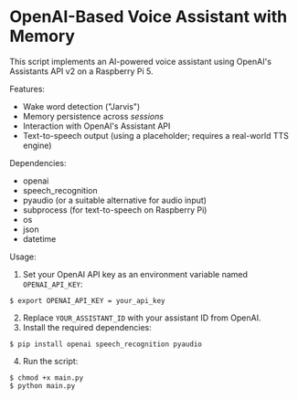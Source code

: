 # OpenAI-Based Voice Assistant with Memory

This script implements an AI-powered voice assistant using OpenAI's Assistants API v2 on a Raspberry Pi 5.

Features:
- Wake word detection ("Jarvis")
- Memory persistence across *sessions*
- Interaction with OpenAI's Assistant API
- Text-to-speech output (using a placeholder; requires a real-world TTS engine)

Dependencies:
- openai
- speech_recognition
- pyaudio (or a suitable alternative for audio input)
- subprocess (for text-to-speech on Raspberry Pi)
- os
- json
- datetime

Usage:
1. Set your OpenAI API key as an environment variable named `OPENAI_API_KEY`:
```shell
$ export OPENAI_API_KEY = your_api_key
```
2. Replace `YOUR_ASSISTANT_ID` with your assistant ID from OpenAI.
3. Install the required dependencies:

```shell
$ pip install openai speech_recognition pyaudio
```
4. Run the script:
  ```shell
$ chmod +x main.py
$ python main.py
```
